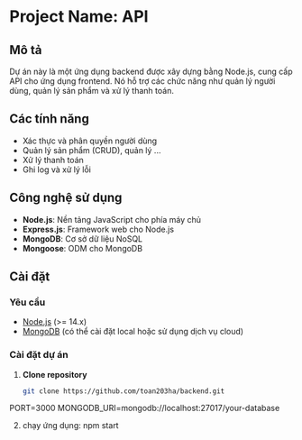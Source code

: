 # Project Name: API

## Mô tả

Dự án này là một ứng dụng backend được xây dựng bằng Node.js, cung cấp API cho ứng dụng frontend. Nó hỗ trợ các chức năng như quản lý người dùng, quản lý sản phẩm và xử lý thanh toán.

## Các tính năng

- Xác thực và phân quyền người dùng
- Quản lý sản phẩm (CRUD), quản lý ...
- Xử lý thanh toán
- Ghi log và xử lý lỗi

## Công nghệ sử dụng

- **Node.js**: Nền tảng JavaScript cho phía máy chủ
- **Express.js**: Framework web cho Node.js
- **MongoDB**: Cơ sở dữ liệu NoSQL
- **Mongoose**: ODM cho MongoDB

## Cài đặt

### Yêu cầu

- [Node.js](https://nodejs.org/) (>= 14.x)
- [MongoDB](https://www.mongodb.com/) (có thể cài đặt local hoặc sử dụng dịch vụ cloud)

### Cài đặt dự án

1. **Clone repository**

   ```bash
   git clone https://github.com/toan203ha/backend.git
PORT=3000
MONGODB_URI=mongodb://localhost:27017/your-database

2. chạy ứng dụng:
     npm start

